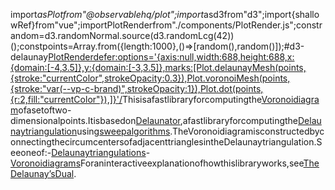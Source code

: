 <scriptsetup>import*asPlotfrom"@observablehq/plot";import*asd3from"d3";import{shallowRef}from"vue";importPlotRenderfrom"./components/PlotRender.js";constrandom=d3.randomNormal.source(d3.randomLcg(42))();constpoints=Array.from({length:1000},()=>[random(),random()]);</script>#d3-delaunay<PlotRenderdefer:options='{axis:null,width:688,height:688,x:{domain:[-4,3.5]},y:{domain:[-3,3.5]},marks:[Plot.delaunayMesh(points,{stroke:"currentColor",strokeOpacity:0.3}),Plot.voronoiMesh(points,{stroke:"var(--vp-c-brand)",strokeOpacity:1}),Plot.dot(points,{r:2,fill:"currentColor"}),]}'/>Thisisafastlibraryforcomputingthe[Voronoidiagram](https://en.wikipedia.org/wiki/Voronoi_diagram)ofasetoftwo-dimensionalpoints.Itisbasedon[Delaunator](https://github.com/mapbox/delaunator),afastlibraryforcomputingthe[Delaunaytriangulation](https://en.wikipedia.org/wiki/Delaunay_triangulation)using[sweepalgorithms](https://github.com/mapbox/delaunator/blob/main/README.md#papers).TheVoronoidiagramisconstructedbyconnectingthecircumcentersofadjacenttrianglesintheDelaunaytriangulation.Seeoneof:-[Delaunaytriangulations](./d3-delaunay/delaunay.md)-[Voronoidiagrams](./d3-delaunay/voronoi.md)Foraninteractiveexplanationofhowthislibraryworks,see[TheDelaunay’sDual](https://observablehq.com/@mbostock/the-delaunays-dual).